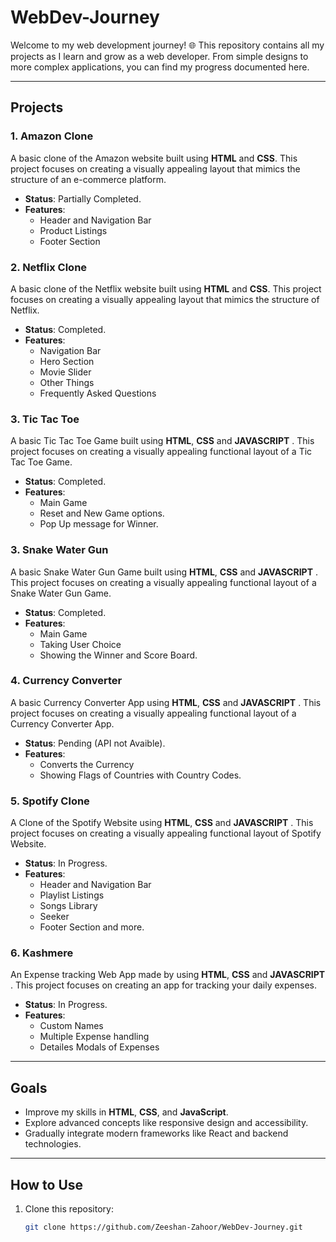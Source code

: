# WebDev-Journey

Welcome to my web development journey! 🌐 This repository contains all my projects as I learn and grow as a web developer. From simple designs to more complex applications, you can find my progress documented here.

---

## Projects

### 1. Amazon Clone
A basic clone of the Amazon website built using **HTML** and **CSS**. This project focuses on creating a visually appealing layout that mimics the structure of an e-commerce platform.

- **Status**: Partially Completed. 
- **Features**: 
  - Header and Navigation Bar
  - Product Listings
  - Footer Section


### 2. Netflix Clone
A basic clone of the Netflix website built using **HTML** and **CSS**. This project focuses on creating a visually appealing layout that mimics the structure of Netflix.

- **Status**: Completed. 
- **Features**: 
  - Navigation Bar
  - Hero Section
  - Movie Slider
  - Other Things
  - Frequently Asked Questions


### 3. Tic Tac Toe
A basic Tic Tac Toe Game built using **HTML**, **CSS** and **JAVASCRIPT** . This project focuses on creating a visually appealing functional layout of a Tic Tac Toe Game.
- **Status**: Completed. 
- **Features**: 
  - Main Game
  - Reset and New Game options.
  - Pop Up message for Winner.


### 3. Snake Water Gun
A basic Snake Water Gun Game built using **HTML**, **CSS** and **JAVASCRIPT** . This project focuses on creating a visually appealing functional layout of a Snake Water Gun Game.
- **Status**: Completed. 
- **Features**: 
  - Main Game
  - Taking User Choice
  - Showing the Winner and Score Board.


### 4. Currency Converter
A basic Currency Converter App using **HTML**, **CSS** and **JAVASCRIPT** . This project focuses on creating a visually appealing functional layout of a Currency Converter App.
- **Status**: Pending (API not Avaible). 
- **Features**: 
  - Converts the Currency
  - Showing Flags of Countries with Country Codes.


### 5. Spotify Clone
A Clone of the Spotify Website using **HTML**, **CSS** and **JAVASCRIPT** . This project focuses on creating a visually appealing functional layout of Spotify Website.
- **Status**: In Progress. 
- **Features**: 
  - Header and Navigation Bar
  - Playlist Listings
  - Songs Library
  - Seeker
  - Footer Section and more.


### 6. Kashmere
An Expense tracking Web App made by using **HTML**, **CSS** and **JAVASCRIPT** . This project focuses on creating an app for tracking your daily expenses.
- **Status**: In Progress. 
- **Features**: 
  - Custom Names
  - Multiple Expense handling
  - Detailes Modals of Expenses


---


## Goals
- Improve my skills in **HTML**, **CSS**, and **JavaScript**.  
- Explore advanced concepts like responsive design and accessibility.  
- Gradually integrate modern frameworks like React and backend technologies.  

---

## How to Use
1. Clone this repository:
   ```bash
   git clone https://github.com/Zeeshan-Zahoor/WebDev-Journey.git
